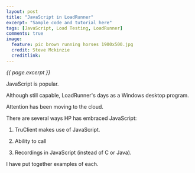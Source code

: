 ```yaml
---
layout: post
title: "JavaScript in LoadRunner"
excerpt: "Sample code and tutorial here"
tags: [JavaScript, Load Testing, LoadRunner]
comments: true
image:
  feature: pic brown running horses 1900x500.jpg
  credit: Steve Mckinzie
  creditlink: 
---
```

<i>{{ page.excerpt }}</i>

JavaScript is popular.

Although still capable, LoadRunner's days as a Windows desktop program.

Attention has been moving to the cloud.

There are several ways HP has embraced JavaScript:

1. TruClient makes use of JavaScript.

2. Ability to call 

3. Recordings in JavaScript (instead of C or Java).

I have put together examples of each.

